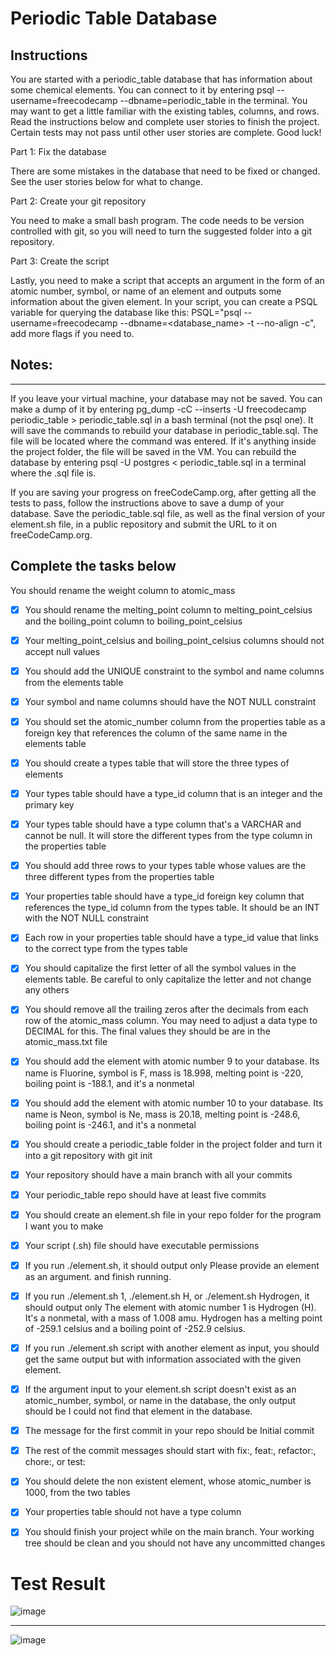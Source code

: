 # Periodic Table Database
## Instructions
You are started with a periodic_table database that has information about some chemical elements. You can connect to it by entering psql --username=freecodecamp --dbname=periodic_table in the terminal. You may want to get a little familiar with the existing tables, columns, and rows. Read the instructions below and complete user stories to finish the project. Certain tests may not pass until other user stories are complete. Good luck!

Part 1: Fix the database

There are some mistakes in the database that need to be fixed or changed. See the user stories below for what to change.

Part 2: Create your git repository

You need to make a small bash program. The code needs to be version controlled with git, so you will need to turn the suggested folder into a git repository.

Part 3: Create the script

Lastly, you need to make a script that accepts an argument in the form of an atomic number, symbol, or name of an element and outputs some information about the given element. In your script, you can create a PSQL variable for querying the database like this: PSQL="psql --username=freecodecamp --dbname=<database_name> -t --no-align -c", add more flags if you need to.

## Notes:
***
If you leave your virtual machine, your database may not be saved. You can make a dump of it by entering pg_dump -cC --inserts -U freecodecamp periodic_table > periodic_table.sql in a bash terminal (not the psql one). It will save the commands to rebuild your database in periodic_table.sql. The file will be located where the command was entered. If it's anything inside the project folder, the file will be saved in the VM. You can rebuild the database by entering psql -U postgres < periodic_table.sql in a terminal where the .sql file is.

If you are saving your progress on freeCodeCamp.org, after getting all the tests to pass, follow the instructions above to save a dump of your database. Save the periodic_table.sql file, as well as the final version of your element.sh file, in a public repository and submit the URL to it on freeCodeCamp.org.

## Complete the tasks below

You should rename the weight column to atomic_mass

- [x] You should rename the melting_point column to melting_point_celsius and the boiling_point column to boiling_point_celsius

- [x] Your melting_point_celsius and boiling_point_celsius columns should not accept null values

- [x] You should add the UNIQUE constraint to the symbol and name columns from the elements table

- [x] Your symbol and name columns should have the NOT NULL constraint

- [x] You should set the atomic_number column from the properties table as a foreign key that references the column of the same name in the elements table

- [x] You should create a types table that will store the three types of elements

- [x] Your types table should have a type_id column that is an integer and the primary key

- [x] Your types table should have a type column that's a VARCHAR and cannot be null. It will store the different types from the type column in the properties table

- [x] You should add three rows to your types table whose values are the three different types from the properties table

- [x] Your properties table should have a type_id foreign key column that references the type_id column from the types table. It should be an INT with the NOT NULL constraint

- [x] Each row in your properties table should have a type_id value that links to the correct type from the types table

- [x] You should capitalize the first letter of all the symbol values in the elements table. Be careful to only capitalize the letter and not change any others

- [x] You should remove all the trailing zeros after the decimals from each row of the atomic_mass column. You may need to adjust a data type to DECIMAL for this. The final values they should be are in the atomic_mass.txt file

- [x] You should add the element with atomic number 9 to your database. Its name is Fluorine, symbol is F, mass is 18.998, melting point is -220, boiling point is -188.1, and it's a nonmetal

- [x] You should add the element with atomic number 10 to your database. Its name is Neon, symbol is Ne, mass is 20.18, melting point is -248.6, boiling point is -246.1, and it's a nonmetal

- [x] You should create a periodic_table folder in the project folder and turn it into a git repository with git init

- [x] Your repository should have a main branch with all your commits

- [x] Your periodic_table repo should have at least five commits

- [x] You should create an element.sh file in your repo folder for the program I want you to make

- [x] Your script (.sh) file should have executable permissions

- [x] If you run ./element.sh, it should output only Please provide an element as an argument. and finish running.

- [x] If you run ./element.sh 1, ./element.sh H, or ./element.sh Hydrogen, it should output only The element with atomic number 1 is Hydrogen (H). It's a nonmetal, with a mass of 1.008 amu. Hydrogen has a melting point of -259.1 celsius and a boiling point of -252.9 celsius.

- [x] If you run ./element.sh script with another element as input, you should get the same output but with information associated with the given element.

- [x] If the argument input to your element.sh script doesn't exist as an atomic_number, symbol, or name in the database, the only output should be I could not find that element in the database.

- [x] The message for the first commit in your repo should be Initial commit

- [x] The rest of the commit messages should start with fix:, feat:, refactor:, chore:, or test:

- [x] You should delete the non existent element, whose atomic_number is 1000, from the two tables

- [x] Your properties table should not have a type column

- [x] You should finish your project while on the main branch. Your working tree should be clean and you should not have any uncommitted changes

# Test Result
![image](https://github.com/user-attachments/assets/f7a93fd4-1f1f-47bf-8614-18628de5432c)
***
![image](https://github.com/user-attachments/assets/50a74330-3eee-4c87-b90e-078eecdcfd6d)
